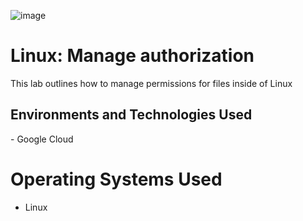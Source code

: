 
![image](https://github.com/user-attachments/assets/e09a3aae-4049-47c2-a8d0-82f9d0ab1ee3)


# Linux: Manage authorization
This lab outlines how to manage permissions for files inside of Linux


<h2>Environments and Technologies Used</h2>
- Google Cloud 

# Operating Systems Used </h2>
- Linux

